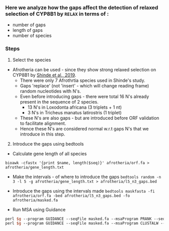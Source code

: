 ### Here we analyze how the gaps affect the detection of relaxed selection of CYP8B1 by `RELAX` in terms of :
- number of gaps
- length of gaps 
- number of species


### Steps

1. Select the species 

- Afrotheria can be used - since they show strong relaxed selection on CYP8B1 by [Shinde et al., 2019](https://link.springer.com/article/10.1007/s00239-019-09903-6?fbclid=IwAR2UL_uHcWkEfqa1GyJsq95N_t_Lcaq7TOn1UpFVNj-2ikDJnUEbHi0ZBCQ#Sec2). 
    - There were only 7 Afrothrtia species used in Shinde's study.
    - Gaps 'replace' (not 'insert' - which will change reading frame) random nucleotides with N's.
    - Even before introducing gaps - there were total 16 N's already present in the sequence of 2 species.
      - 13 N's in Loxodonta africana (3 triplets + 1 nt)
      - 3 N's in Tricheus manatus latirostris (1 triplet)
    - These N's are also gaps - but are introduced before ORF validation to facilitate alignment.
    - Hence these N's are considered normal w.r.t gaps N's that we introduce in this step.

2. Introduce the gaps using bedtools

  - Calculate gene length of all species 
```
bioawk -cfastx '{print $name, length($seq)}' afrotheria/orf.fa > afrotheria/gene_length.txt
```
  - Make the intervals - of where to introduce the gaps
`bedtools random -n 3 -l 5 -g afrotheria/gene_length.txt > afrotheria/l5_n3_gaps.bed`

  - Introduce the gaps using the intervals made
`bedtools maskfasta -fi afrotheria/orf.fa -bed afrotheria/l5_n3_gaps.bed -fo afrotheria/masked.fa`

  - Run MSA using Guidance 

```perl $g --program GUIDANCE --seqFile masked.fa --msaProgram MAFFT --seqType codon --outDir mafft/ --genCode 1 --bootstraps 100 --proc_num 8
perl $g --program GUIDANCE --seqFile masked.fa --msaProgram PRANK --seqType codon --outDir prank/ --genCode 1 --bootstraps 100 --proc_num 8
perl $g --program GUIDANCE --seqFile masked.fa --msaProgram CLUSTALW --seqType codon --outDir clustalw2 --genCode 1 --bootstraps 100 --proc_num 8
```
